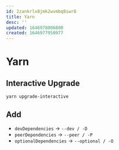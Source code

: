 ```yaml
---
id: 2zankrlx8jmk2wvmbq8iwr8
title: Yarn
desc: ''
updated: 1646978006800
created: 1646977950977
---
```



# Yarn

## Interactive Upgrade
`yarn upgrade-interactive`

## Add
- `devDependencies` -> `--dev / -D`
- `peerDependencies` -> `--peer / -P`
- `optionalDependencies` -> `--optional / -O`
